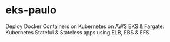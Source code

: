 # eks-paulo
Deploy Docker Containers on Kubernetes on AWS EKS &amp; Fargate: Kubernetes Stateful &amp; Stateless apps using ELB, EBS &amp; EFS
